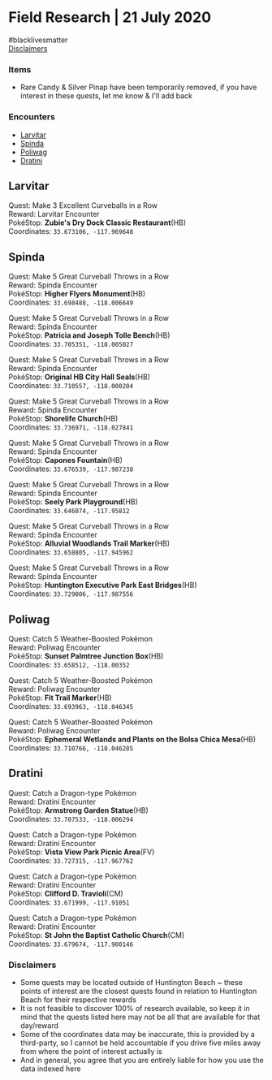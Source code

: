 ﻿# Field Research | 21 July 2020
#blacklivesmatter<br/>
[Disclaimers](https://github.com/naplesyrup/neuroticniantic/blob/master/research.md#disclaimers)

### Items
* Rare Candy & Silver Pinap have been temporarily removed, if you have interest in these quests, let me know & I'll add back
### Encounters
- [Larvitar](https://github.com/naplesyrup/neuroticniantic/blob/master/research.md#larvitar)
- [Spinda](https://github.com/naplesyrup/neuroticniantic/blob/master/research.md#spinda)
- [Poliwag](https://github.com/naplesyrup/neuroticniantic/blob/master/research.md#poliwag)
- [Dratini](https://github.com/naplesyrup/neuroticniantic/blob/master/research.md#dratini)

## Larvitar

Quest: Make 3 Excellent Curveballs in a Row<br/>
Reward: Larvitar Encounter<br/>
PokéStop: **Zubie's Dry Dock Classic Restaurant**(HB)<br/>
Coordinates: ``33.673106, -117.969648``

## Spinda

Quest: Make 5 Great Curveball Throws in a Row<br/>
Reward: Spinda Encounter<br/>
PokéStop: **Higher Flyers Monument**(HB)<br/>
Coordinates: ``33.698488, -118.006649``

Quest: Make 5 Great Curveball Throws in a Row<br/>
Reward: Spinda Encounter<br/>
PokéStop: **Patricia and Joseph Tolle Bench**(HB)<br/>
Coordinates: ``33.705351, -118.005027``

Quest: Make 5 Great Curveball Throws in a Row<br/>
Reward: Spinda Encounter<br/>
PokéStop: **Original HB City Hall Seals**(HB)<br/>
Coordinates: ``33.710557, -118.000204``

Quest: Make 5 Great Curveball Throws in a Row<br/>
Reward: Spinda Encounter<br/>
PokéStop: **Shorelife Church**(HB)<br/>
Coordinates: ``33.736971, -118.027841``

Quest: Make 5 Great Curveball Throws in a Row<br/>
Reward: Spinda Encounter<br/>
PokéStop: **Capones Fountain**(HB)<br/>
Coordinates: ``33.676539, -117.987238``

Quest: Make 5 Great Curveball Throws in a Row<br/>
Reward: Spinda Encounter<br/>
PokéStop: **Seely Park Playground**(HB)<br/>
Coordinates: ``33.646074, -117.95812``

Quest: Make 5 Great Curveball Throws in a Row<br/>
Reward: Spinda Encounter<br/>
PokéStop: **Alluvial Woodlands Trail Marker**(HB)<br/>
Coordinates: ``33.658805, -117.945962``

Quest: Make 5 Great Curveball Throws in a Row<br/>
Reward: Spinda Encounter<br/>
PokéStop: **Huntington Executive Park East Bridges**(HB)<br/>
Coordinates: ``33.729006, -117.987556``


## Poliwag

Quest: Catch 5 Weather-Boosted Pokémon<br/>
Reward: Poliwag Encounter<br/>
PokéStop: **Sunset Palmtree Junction Box**(HB)<br/>
Coordinates: ``33.658512, -118.00352``

Quest: Catch 5 Weather-Boosted Pokémon<br/>
Reward: Poliwag Encounter<br/>
PokéStop: **Fit Trail Marker**(HB)<br/>
Coordinates: ``33.693963, -118.046345``

Quest: Catch 5 Weather-Boosted Pokémon<br/>
Reward: Poliwag Encounter<br/>
PokéStop: **Ephemeral Wetlands and Plants on the Bolsa Chica Mesa**(HB)<br/>
Coordinates: ``33.710766, -118.046285``


## Dratini

Quest: Catch a Dragon-type Pokémon<br/>
Reward: Dratini Encounter<br/>
PokéStop: **Armstrong Garden Statue**(HB)<br/>
Coordinates: ``33.707533, -118.006294``

Quest: Catch a Dragon-type Pokémon<br/>
Reward: Dratini Encounter<br/>
PokéStop: **Vista View Park Picnic Area**(FV)<br/>
Coordinates: ``33.727315, -117.967762``

Quest: Catch a Dragon-type Pokémon<br/>
Reward: Dratini Encounter<br/>
PokéStop: **Clifford D. Travioli**(CM)<br/>
Coordinates: ``33.671999, -117.91051``

Quest: Catch a Dragon-type Pokémon<br/>
Reward: Dratini Encounter<br/>
PokéStop: **St John the Baptist Catholic Church**(CM)<br/>
Coordinates: ``33.679674, -117.900146``


### Disclaimers
* Some quests may be located outside of Huntington Beach ~ these points of interest are the closest quests found in relation to Huntington Beach for their respective rewards
* It is not feasible to discover 100% of research available, so keep it in mind that the quests listed here may not be all that are available for that day/reward
* Some of the coordinates data may be inaccurate, this is provided by a third-party, so I cannot be held accountable if you drive five miles away from where the point of interest actually is
* And in general, you agree that you are entirely liable for how you use the data indexed here

